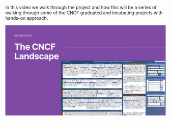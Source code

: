 In this video we walk through the project and how this will be a series of walking through some of the CNCF graduated and incubating projects with hands-on approach. 

[![Click to access YouTube Video](/assets/blog/welcomepost/6.png)](https://youtu.be/dDObCbYeuF4?si=7YC0t_LU80nKEVnx)
